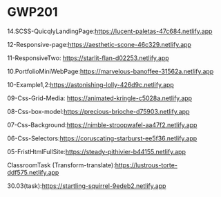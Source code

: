 # GWP201
14.SCSS-QuicqlyLandingPage:https://lucent-paletas-47c684.netlify.app

12-Responsive-page:https://aesthetic-scone-46c329.netlify.app

11-ResponsiveTwo: https://starlit-flan-d02253.netlify.app

10.PortfolioMiniWebPage:https://marvelous-banoffee-31562a.netlify.app


10-Example1,2:https://astonishing-lolly-426d9c.netlify.app

09-Css-Grid-Media: https://animated-kringle-c5028a.netlify.app 



08-Css-box-model:https://precious-brioche-d75903.netlify.app


07-Css-Background:https://nimble-stroopwafel-aa47f2.netlify.app


06-Css-Selectors:https://coruscating-starburst-ee5f36.netlify.app


05-FristHtmlFullSite:https://steady-pithivier-b44155.netlify.app

ClassroomTask (Transform-translate):https://lustrous-torte-ddf575.netlify.app

30.03(task):https://startling-squirrel-9edeb2.netlify.app


